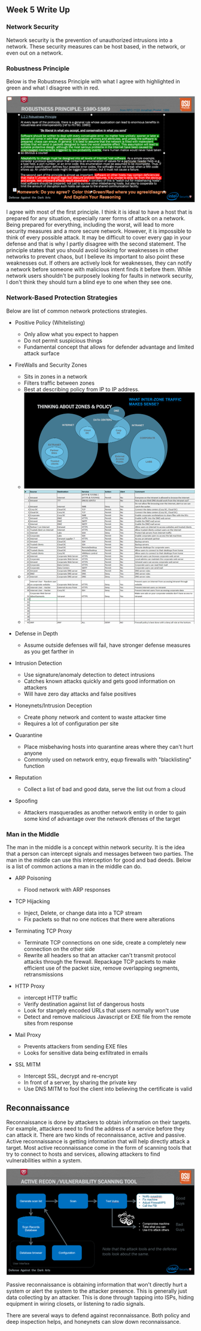 ## Week 5 Write Up

### Network Security
Network security is the prevention of unauthorized intrusions into a network.  These security measures can be host based, in the network, or even out on a network.  

### Robustness Principle
Below is the Robustness Principle with what I agree with highlighted in green and what I disagree with in red.

![](Images/image1.PNG)

I agree with most of the first principle.  I think it is ideal to have a host that is prepared for any situation, especially rarer forms of attack on a network.  Being prepared for everything, including the worst, will lead to more security measures and a more secure network.  However, it is impossible to think of every possible attack.  It may be difficult to cover every gap in your defense and that is why I partly disagree with the second statement.  The principle states that you should avoid looking for weaknesses in other networks to prevent chaos, but I believe its important to also point these weaknesses out.  If others are actively look for weaknesses, they can notify a network before someone with malicious intent finds it before them.  While network users shouldn't be purposely looking for faults in network security, I don't think they should turn a blind eye to one when they see one.

### Network-Based Protection Strategies
Below are list of common network protections strategies.

* Positive Policy (Whitelisting)
  * Only allow what you expect to happen
  * Do not permit suspicious things
  * Fundamental concept that allows for defender advantage and limited attack surface

* FireWalls and Security Zones
  * Sits in zones in a network
  * Filters traffic between zones
  * Best at describing policy from IP to IP address.
  * ![](Images/image2.PNG)
  * ![](Images/image3.PNG)
  * ![](Images/image4.PNG)
  
* Defense in Depth
  * Assume outside defenses will fail, have stronger defense measures as you get farther in
  
* Intrusion Detection
  * Use signature/anomaly detection to detect intrusions
  * Catches known attacks quickly and gets good information on attackers
  * Will have zero day attacks and false positives
 
* Honeynets/Intrusion Deception
  * Create phony network and content to waste attacker time
  * Requires a lot of configuration per site

* Quarantine
  * Place misbehaving hosts into quarantine areas where they can't hurt anyone
  * Commonly used on network entry, equp firewalls with "blacklisting" function

* Reputation
  * Collect a list of bad and good data, serve the list out from a cloud
  
 * Spoofing
   * Attackers masquerades as another network entity in order to gain some kind of advantage over the network dfenses of the target
  
### Man in the Middle
The man in the middle is a concept within network security.  It is the idea that a person can intercept signals and messages between two parties.  The man in the middle can use this interception for good and bad deeds.  Below is a list of common actions a man in the middle can do.

* ARP Poisoning
  * Flood network with ARP responses
 
* TCP Hijacking
  * Inject, Delete, or change data into a TCP stream
  * Fix packets so that no one notices that there were alterations
 
* Terminating TCP Proxy
  * Terminate TCP connections on one side, create a completely new connection on the other side
  * Rewrite all headers so that an attacker can't transmit protocol attacks through the firewall.  Repackage TCP packets to make efficient use of the packet size, remove overlapping segments, retransmissions
 
* HTTP Proxy
  * intercept HTTP traffic
  * Verify destination against list of dangerous hosts
  * Look for stangely encoded URLs that users normally won't use
  * Detect and remove malicious Javascript or EXE file from the remote sites from response
 
* Mail Proxy
  * Prevents attackers from sending EXE files
  * Looks for sensitive data being exfiltrated in emails
 
* SSL MITM
  * Intercept SSL, decrypt and re-encrypt
  * In front of a server, by sharing the private key
  * Use DNS MITM to fool the client into believing the certificate is valid
 
## Reconnaissance
Reconnaissance is done by attackers to obtain information on their targets.  For example, attackers need to find the address of a service before they can attack it.  There are two kinds of reconnaissance, active and passive.  Active reconnaissance is getting information that will help directly attack a target.  Most active reconnaissance come in the form of scanning tools that try to connect to hosts and services, allowing attackers to find vulnerabilities within a system.  

![](Images/image5.PNG)

Passive reconnaissance is obtaining information that won't directly hurt a system or alert the system to the attacker presence.  This is generally just data collecting by an attacker.  This is done through tapping into ISPs, hiding equipment in wiring closets, or listening to radio signals.

There are several ways to defend against reconnaissance.  Both policy and deep inspection helps, and honeynets can slow down reconnaissance.  
